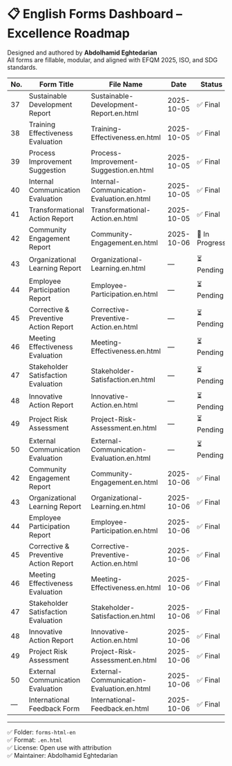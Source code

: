 # 📋 English Forms Dashboard – Excellence Roadmap  
Designed and authored by **Abdolhamid Eghtedarian**  
All forms are fillable, modular, and aligned with EFQM 2025, ISO, and SDG standards.

| No. | Form Title | File Name | Date | Status | Link |
|-----|------------|-----------|------|--------|------|
| 37 | Sustainable Development Report | Sustainable-Development-Report.en.html | 2025-10-05 | ✅ Final | [Link](forms-html-en/Sustainable-Development-Report.en.html) |
| 38 | Training Effectiveness Evaluation | Training-Effectiveness.en.html | 2025-10-05 | ✅ Final | [Link](forms-html-en/Training-Effectiveness.en.html) |
| 39 | Process Improvement Suggestion | Process-Improvement-Suggestion.en.html | 2025-10-05 | ✅ Final | [Link](forms-html-en/Process-Improvement-Suggestion.en.html) |
| 40 | Internal Communication Evaluation | Internal-Communication-Evaluation.en.html | 2025-10-05 | ✅ Final | [Link](forms-html-en/Internal-Communication-Evaluation.en.html) |
| 41 | Transformational Action Report | Transformational-Action.en.html | 2025-10-05 | ✅ Final | [Link](forms-html-en/Transformational-Action.en.html) |
| 42 | Community Engagement Report | Community-Engagement.en.html | 2025-10-06 | 🔄 In Progress | *(pending)* |
| 43 | Organizational Learning Report | Organizational-Learning.en.html | — | ⏳ Pending | *(pending)* |
| 44 | Employee Participation Report | Employee-Participation.en.html | — | ⏳ Pending | *(pending)* |
| 45 | Corrective & Preventive Action Report | Corrective-Preventive-Action.en.html | — | ⏳ Pending | *(pending)* |
| 46 | Meeting Effectiveness Evaluation | Meeting-Effectiveness.en.html | — | ⏳ Pending | *(pending)* |
| 47 | Stakeholder Satisfaction Evaluation | Stakeholder-Satisfaction.en.html | — | ⏳ Pending | *(pending)* |
| 48 | Innovative Action Report | Innovative-Action.en.html | — | ⏳ Pending | *(pending)* |
| 49 | Project Risk Assessment | Project-Risk-Assessment.en.html | — | ⏳ Pending | *(pending)* |
| 50 | External Communication Evaluation | External-Communication-Evaluation.en.html | — | ⏳ Pending | *(pending)* |
| 42 | Community Engagement Report | Community-Engagement.en.html | 2025-10-06 | ✅ Final | [Link](forms-html-en/Community-Engagement.en.html) |
| 43 | Organizational Learning Report | Organizational-Learning.en.html | 2025-10-06 | ✅ Final | [Link](forms-html-en/Organizational-Learning.en.html) |
| 44 | Employee Participation Report | Employee-Participation.en.html | 2025-10-06 | ✅ Final | [Link](forms-html-en/Employee-Participation.en.html) |
| 45 | Corrective & Preventive Action Report | Corrective-Preventive-Action.en.html | 2025-10-06 | ✅ Final | [Link](forms-html-en/Corrective-Preventive-Action.en.html) |
| 46 | Meeting Effectiveness Evaluation | Meeting-Effectiveness.en.html | 2025-10-06 | ✅ Final | [Link](forms-html-en/Meeting-Effectiveness.en.html) |
| 47 | Stakeholder Satisfaction Evaluation | Stakeholder-Satisfaction.en.html | 2025-10-06 | ✅ Final | [Link](forms-html-en/Stakeholder-Satisfaction.en.html) |
| 48 | Innovative Action Report | Innovative-Action.en.html | 2025-10-06 | ✅ Final | [Link](forms-html-en/Innovative-Action.en.html) |
| 49 | Project Risk Assessment | Project-Risk-Assessment.en.html | 2025-10-06 | ✅ Final | [Link](forms-html-en/Project-Risk-Assessment.en.html) |
| 50 | External Communication Evaluation | External-Communication-Evaluation.en.html | 2025-10-06 | ✅ Final | [Link](forms-html-en/External-Communication-Evaluation.en.html) |
| — | International Feedback Form | International-Feedback.en.html | 2025-10-06 | ✅ Final | [Link](forms-html-en/International-Feedback.en.html) |

---
✅ Folder: `forms-html-en`  
✅ Format: `.en.html`  
✅ License: Open use with attribution  
✅ Maintainer: Abdolhamid Eghtedarian  
